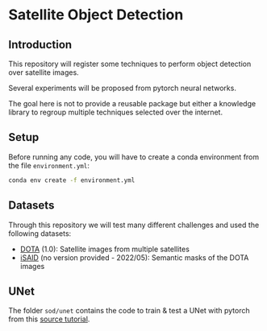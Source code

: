 # Satellite Object Detection

## Introduction

This repository will register some techniques to perform object detection over satellite images.

Several experiments will be proposed from pytorch neural networks.

The goal here is not to provide a reusable package but either a knowledge library to regroup multiple techniques selected over the internet.

## Setup

Before running any code, you will have to create a conda environment from the file `environment.yml`:
```bash
conda env create -f environment.yml
```

## Datasets

Through this repository we will test many different challenges and used the following datasets:
- [DOTA](https://captain-whu.github.io/DOTA/dataset.html) (1.0): Satellite images from multiple satellites
- [iSAID](https://captain-whu.github.io/iSAID/) (no version provided - 2022/05): Semantic masks of the DOTA images

## UNet

The folder `sod/unet` contains the code to train & test a UNet with pytorch from this [source tutorial](https://pyimagesearch.com/2021/11/08/u-net-training-image-segmentation-models-in-pytorch/).